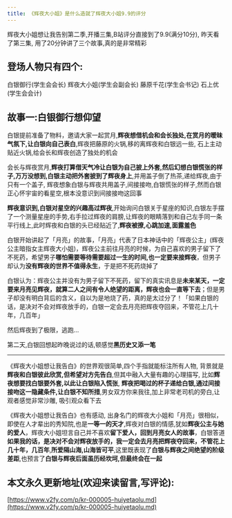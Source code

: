 ```yaml
---
title: 《辉夜大小姐》是什么造就了辉夜大小姐9.9的评分
---
```


辉夜大小姐想让我告别第二季,开播三集,B站评分直接到了9.9(满分10分), 昨天看了第三集, 用了20分钟讲了三个故事,真的是非常精彩

## 登场人物只有四个: 

白银御行(学生会会长)
辉夜大小姐(学生会副会长)
藤原千花(学生会书记)
石上优(学生会会计)

## 故事一:白银御行想仰望


白银提前准备了物料，邀请大家一起赏月,**辉夜想借机会和会长独处,在赏月的暧昧气氛下,让白银向自己表白**,辉夜把藤原的火锅,移的离辉夜和白银远一些, 石上主动贴近火锅,给会长和辉夜创造了独处的机会

会长与辉夜赏月,**辉夜打算借天气冷让白银为自己披上外套,然后幻想白银慌张的样子,万万没想到,白银主动把外套披到了辉夜身上**,并用盖子倒了热茶,递给辉夜,由于只有一个盖子, 辉夜想象白银与辉夜共用盖子,间接接吻,白银慌张的样子,然而白银正心怀宇宙的看星空,根本没意识到间接接吻这回事


**辉夜意识到,白银对星空的兴趣高过辉夜**,开始询问白银关于星座的知识,白银左手摆了一个测量星座的手势,右手拉过辉夜的肩膀,让辉夜的眼睛落到和自己左手同一条平行线上,此时辉夜和白银的头已经贴近了,**辉夜被撩,心跳加速,面露羞色**


白银开始讲起了「月亮」的故事，「月亮」代表了日本神话中的「辉夜公主」(辉夜公主暗指女主辉夜大小姐)，辉夜公主前往月亮的时候，为自己喜欢的男子留下了不死药，希望男子**哪怕需要等待需要超过一生的时间,也一定要来接辉夜**，但男子却认为**没有辉夜的世界不值得永生**，于是把不死药烧掉了

白银认为：辉夜公主并没有为男子留下不死药，留下的真实讯息是**未来某天，一定要来月亮见辉夜，就算二人之间有令人绝望的距离，辉夜也会一直等下去**；但是男子却没有明白背后的含义，自以为是地烧了药，真的是太过分了！「如果白银的话，是决对不会对辉夜放手的，白银一定会去月亮把辉夜夺回来，不管花上几十年，几百年」


然后辉夜到了极限，逃跑...

第二天,白银回想起昨晚说过的话,顿感觉**黑历史又添一笔**



---

《辉夜大小姐想让我告白》的世界观很简单,四个手指就能标注所有人物, 背景就是**辉夜和白银彼此欣赏,但希望对方先告白**,但其中融入大量有趣的心理描写, 比如**辉夜想要找白银要外套,以此让白银陷入慌张**, **辉夜把喝过的杯子递给白银,通过间接接吻这一隐藏条件,让白银不知所措**,男女双方你来我往,加上非常老司机的旁白,让观者感觉非常沙雕, 吸引观众看下去



《辉夜大小姐想让我告白》也有感动, 出身名门的辉夜大小姐和「月亮」很相似，即使在人才辈出的秀知院,也是**一等一的天才**,辉夜对白银的情感,犹如**辉夜公主与她的爱人**，辉夜大小姐坦言自己并不喜欢**留下爱人，回到月亮女人的故事**，白银答道**如果我的话，是决对不会对辉夜放手的，我一定会去月亮把辉夜夺回来，不管花上几十年，几百年**,**所爱隔山海,山海皆可平**,这里既表现了**白银与辉夜之间绝望的阶级差距**,也预言了**白银与辉夜后面虽历经坎坷,但最终会在一起**















## 本文永久更新地址(欢迎来读留言,写评论):

[https://www.v2fy.com/p/kr-000005-huiyetaolu.md](https://www.v2fy.com/p/kr-000005-huiyetaolu.md)
